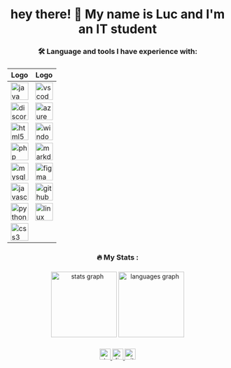 <h1 align="center">hey there! 👋 My name is Luc and I'm an IT student</h1>

###

<h3 align="center">🛠 Language and tools I have experience with:</h3>

###

| Logo | Logo |
|------|------|
| <img src="https://cdn.jsdelivr.net/gh/devicons/devicon/icons/java/java-original.svg" height="40" alt="java logo"  /> | <img src="https://cdn.jsdelivr.net/gh/devicons/devicon/icons/vscode/vscode-original.svg" height="40" alt="vscode logo"  /> |
| <img src="https://cdn.jsdelivr.net/gh/devicons/devicon/icons/discordjs/discordjs-original.svg" height="40" alt="discordjs logo"  /> | <img src="https://cdn.jsdelivr.net/gh/devicons/devicon/icons/azure/azure-original.svg" height="40" alt="azure logo"  /> |
| <img src="https://cdn.jsdelivr.net/gh/devicons/devicon/icons/html5/html5-original.svg" height="40" alt="html5 logo"  /> | <img src="https://cdn.jsdelivr.net/gh/devicons/devicon/icons/windows8/windows8-original.svg" height="40" alt="windows8 logo"  /> |
| <img src="https://cdn.jsdelivr.net/gh/devicons/devicon/icons/php/php-original.svg" height="40" alt="php logo"  /> | <img src="https://cdn.jsdelivr.net/gh/devicons/devicon/icons/markdown/markdown-original.svg" height="40" alt="markdown logo"  /> |
| <img src="https://cdn.jsdelivr.net/gh/devicons/devicon/icons/mysql/mysql-original.svg" height="40" alt="mysql logo"  /> | <img src="https://cdn.jsdelivr.net/gh/devicons/devicon/icons/figma/figma-original.svg" height="40" alt="figma logo"  /> |
| <img src="https://cdn.jsdelivr.net/gh/devicons/devicon/icons/javascript/javascript-original.svg" height="40" alt="javascript logo"  /> | <img src="https://cdn.jsdelivr.net/gh/devicons/devicon/icons/github/github-original.svg" height="40" alt="github logo"  /> |
| <img src="https://cdn.jsdelivr.net/gh/devicons/devicon/icons/python/python-original.svg" height="40" alt="python logo"  /> | <img src="https://cdn.jsdelivr.net/gh/devicons/devicon/icons/linux/linux-original.svg" height="40" alt="linux logo"  /> |
| <img src="https://cdn.jsdelivr.net/gh/devicons/devicon/icons/css3/css3-original.svg" height="40" alt="css3 logo"  /> | |


###

<h3 align="center">🔥   My Stats :</h3>

###

<div align="center">
  <img src="https://github-readme-stats.vercel.app/api?username=vabolos&hide_title=false&hide_rank=false&show_icons=true&include_all_commits=false&count_private=false&disable_animations=false&theme=dark&locale=en&hide_border=true&order=1" height="150" alt="stats graph"  />
  <img src="https://github-readme-stats.vercel.app/api/top-langs?username=vabolos&locale=en&hide_title=false&layout=compact&card_width=320&langs_count=8&theme=dark&hide_border=true&order=2" height="150" alt="languages graph"  />
</div>

###

<div align="center">
  <a href="https://stackoverflow.com/users/20563812/vabolos?tab=profile" target="_blank">
    <img src="https://img.shields.io/static/v1?message=Stackoverflow&logo=stackoverflow&label=&color=FE7A16&logoColor=white&labelColor=&style=for-the-badge" height="25" alt="stackoverflow logo"  />
  </a>
  <a href="[vabolos](https://discord.gg/pvk8p5y6kP)" target="_blank">
    <img src="https://img.shields.io/static/v1?message=Discord&logo=discord&label=&color=7289DA&logoColor=white&labelColor=&style=for-the-badge" height="25" alt="discord logo"  />
  </a>
  <a href="https://github.com/Vabolos" target="_blank">
    <img src="https://img.shields.io/static/v1?message=Github&logo=github&label=&color=24292e&logoColor=white&labelColor=&style=for-the-badge" height="25" alt="github logo"  />
  </a>
</div>

###
